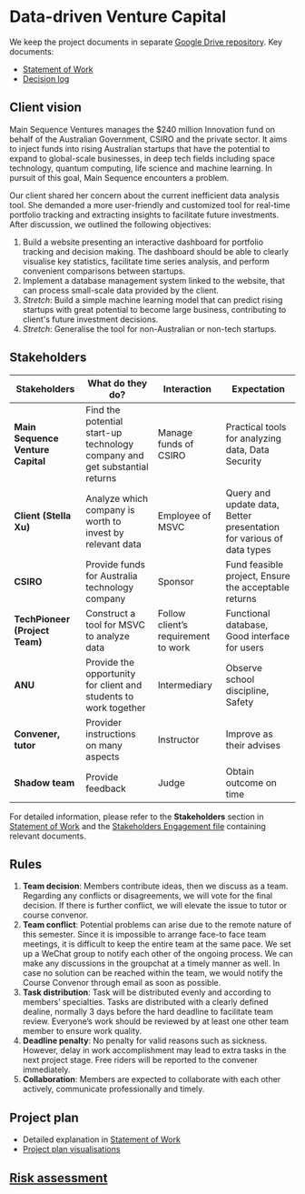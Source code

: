 # Data-driven Venture Capital

We keep the project documents in separate [Google Drive repository](https://drive.google.com/drive/folders/1PB2Ja2UhHJkkIbwobxBJhKy7C7qpRxUH?usp=sharing). Key documents:

- [Statement of Work](https://drive.google.com/file/d/1kGevoO1vWdXFJ8O-ZVJhRVoJN46gLBBE/view?usp=sharing)
- [Decision log](https://drive.google.com/file/d/1DFppTwLN3lmgoFiX718v3_Xs2Ds9dxF-/view?usp=sharing)



## Client vision

Main Sequence Ventures manages the $240 million Innovation fund on behalf of the Australian Government, CSIRO and the private sector. It aims to inject funds into rising Australian startups that have the potential to expand to global-scale businesses, in deep tech fields including space technology, quantum computing, life science and machine learning. In pursuit of this goal, Main Sequence encounters a problem.

Our client shared her concern about the current inefficient data analysis tool. She demanded a more user-friendly and customized tool for real-time portfolio tracking and extracting insights to facilitate future investments. After discussion, we outlined the following objectives:

1. Build a website presenting an interactive dashboard for portfolio tracking and decision making. The dashboard should be able to clearly visualise key statistics, facilitate time series analysis, and perform convenient comparisons between startups.
2. Implement a database management system linked to the website, that can process small-scale data provided by the client.
3. *Stretch*: Build a simple machine learning model that can predict rising startups with great potential to become large business, contributing to client's future investment decisions.
4. *Stretch*: Generalise the tool for non-Australian or non-tech startups.



## Stakeholders

| Stakeholders                      | What do they do?                                             | Interaction                         | Expectation                                                  |
| --------------------------------- | ------------------------------------------------------------ | ----------------------------------- | ------------------------------------------------------------ |
| **Main Sequence Venture Capital** | Find the potential start-up technology company and get substantial returns | Manage funds of CSIRO               | Practical tools for analyzing data, Data Security            |
| **Client (Stella Xu)**            | Analyze which company is worth to invest by relevant data    | Employee of MSVC                    | Query and update data, Better presentation for various of data types |
| **CSIRO**                         | Provide funds for Australia technology company               | Sponsor                             | Fund feasible project, Ensure the acceptable returns         |
| **TechPioneer (Project Team)**    | Construct a tool for MSVC to analyze data                    | Follow client’s requirement to work | Functional database, Good interface for users                |
| **ANU**                           | Provide the opportunity for client and students to work together | Intermediary                        | Observe school discipline, Safety                            |
| **Convener, tutor**               | Provider instructions on many aspects                        | Instructor                          | Improve as their advises                                     |
| **Shadow team**                   | Provide feedback                                             | Judge                               | Obtain outcome on time                                       |

For detailed information, please refer to the **Stakeholders** section in [Statement of Work](https://drive.google.com/file/d/1kGevoO1vWdXFJ8O-ZVJhRVoJN46gLBBE/view?usp=sharing) and the [Stakeholders Engagement file](https://drive.google.com/drive/folders/1JQ0wod3dZFKAjTsDaIb7aU0EWP6SIWRF?usp=sharing) containing relevant documents.



## Rules

1. **Team decision**: Members contribute ideas, then we discuss as a team. Regarding any conflicts or disagreements, we will vote for the final decision. If there is further conflict, we will elevate the issue to tutor or course convenor.
2. **Team conflict**: Potential problems can arise due to the remote nature of this semester. Since it is impossible to arrange face-to face team meetings, it is difficult to keep the entire team at the same pace. We set up a WeChat group to notify each other of the ongoing process. We can make any discussions in the groupchat at a timely manner as well. In case no solution can be reached within the team, we would notify the Course Convenor through email as soon as possible. 
3. **Task distribution**: Task will be distributed evenly and according to members’ specialties. Tasks are distributed with a clearly defined dealine, normally 3 days before the hard deadline to facilitate team review. Everyone’s work should be reviewed by at least one other team member to ensure work quality.
4. **Deadline penalty**: No penalty for valid reasons such as sickness. However, delay in work accomplishment may lead to extra tasks in the next project stage. Free riders will be reported to the convener immediately. 
5. **Collaboration**: Members are expected to collaborate with each other actively, communicate professionally and timely.



## Project plan

- Detailed explanation in [Statement of Work](https://drive.google.com/file/d/1kGevoO1vWdXFJ8O-ZVJhRVoJN46gLBBE/view?usp=sharing)
- [Project plan visualisations](https://drive.google.com/drive/folders/1wyoHfMhIKLlPyCZ7vkr_MQctRLBRlsV0)



## [Risk assessment](https://drive.google.com/file/d/15uZms5FP4IF2Qckggo7cd7LNk2UC_TLm/view?usp=sharing)

